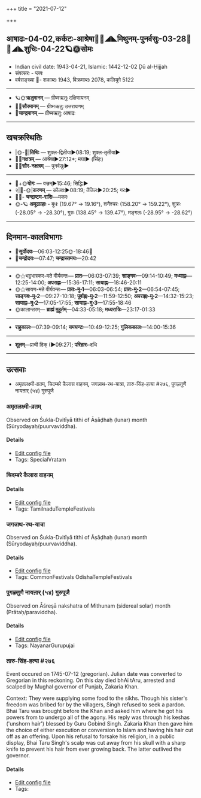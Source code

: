 +++
title = "2021-07-12"

+++
## आषाढः-04-02,कर्कटः-आश्रेषा🌛🌌◢◣मिथुनम्-पुनर्वसुः-03-28🌌🌞◢◣शुचिः-04-22🪐🌞सोमः
- Indian civil date: 1943-04-21, Islamic: 1442-12-02 Ḏū al-Ḥijjah
- संवत्सरः - प्लवः
- वर्षसङ्ख्या 🌛- शकाब्दः 1943, विक्रमाब्दः 2078, कलियुगे 5122
___________________
- 🪐🌞**ऋतुमानम्** — ग्रीष्मऋतुः दक्षिणायनम्
- 🌌🌞**सौरमानम्** — ग्रीष्मऋतुः उत्तरायणम्
- 🌛**चान्द्रमानम्** — ग्रीष्मऋतुः आषाढः
___________________


## खचक्रस्थितिः
- |🌞-🌛|**तिथिः** — शुक्ल-द्वितीया►08:19; शुक्ल-तृतीया►  
- 🌌🌛**नक्षत्रम्** — आश्रेषा►27:12*; मघा► (सिंहः)  
- 🌌🌞**सौर-नक्षत्रम्** — पुनर्वसुः►  
___________________
- 🌛+🌞**योगः** — वज्रम्►15:46; सिद्धिः►  
- २|🌛-🌞|**करणम्** — कौलवः►08:19; तैतिलः►20:25; गरः►  
- 🌌🌛- **चन्द्राष्टम-राशिः**—मकरः  
- 🌞-🪐 **अमूढग्रहाः** - बुधः (19.67° → 19.16°), शनैश्चरः (158.20° → 159.22°), शुक्रः (-28.05° → -28.30°), गुरुः (138.45° → 139.47°), मङ्गलः (-28.95° → -28.62°)
___________________


## दिनमान-कालविभागाः
- 🌅**सूर्योदयः**—06:03-12:25🌞️-18:46🌇  
- 🌛**चन्द्रोदयः**—07:47; **चन्द्रास्तमयः**—20:42  
___________________
- 🌞⚝भट्टभास्कर-मते वीर्यवन्तः— **प्रातः**—06:03-07:39; **साङ्गवः**—09:14-10:49; **मध्याह्नः**—12:25-14:00; **अपराह्णः**—15:36-17:11; **सायाह्नः**—18:46-20:11  
- 🌞⚝सायण-मते वीर्यवन्तः— **प्रातः-मु॰1**—06:03-06:54; **प्रातः-मु॰2**—06:54-07:45; **साङ्गवः-मु॰2**—09:27-10:18; **पूर्वाह्णः-मु॰2**—11:59-12:50; **अपराह्णः-मु॰2**—14:32-15:23; **सायाह्नः-मु॰2**—17:05-17:55; **सायाह्नः-मु॰3**—17:55-18:46  
- 🌞कालान्तरम्— **ब्राह्मं मुहूर्तम्**—04:33-05:18; **मध्यरात्रिः**—23:17-01:33  
___________________
- **राहुकालः**—07:39-09:14; **यमघण्टः**—10:49-12:25; **गुलिककालः**—14:00-15:36  
___________________
- **शूलम्**—प्राची दिक् (►09:27); **परिहारः**–दधि  
___________________

## उत्सवाः
- अमृतलक्ष्मी-व्रतम्, चिदम्बरे कैलास वाहनम्, जगन्नाथ-रथ-यात्रा, तारु-सिंह-हत्या #२७६, पुगऴ्त्तुणै नायऩार् (५४) गुरुपूजै
### अमृतलक्ष्मी-व्रतम्

Observed on Śukla-Dvitīyā tithi of Āṣāḍhaḥ (lunar) month (Sūryodayaḥ/puurvaviddha). 

#### Details
- [Edit config file](https://github.com/jyotisham/adyatithi/tree/master/devatA/lakShmI/lunar_month/tithi/04/02/amRtalakSmI-vratam.toml)
- Tags: SpecialVratam


### चिदम्बरे कैलास वाहनम्



#### Details
- [Edit config file](https://github.com/jyotisham/adyatithi/tree/master/temples/Tamil/relative_event/naTarAjar%20An2i%20tirumaJcan2am/offset__-3/cidambarE%20kailAsa%20vAhanam.toml)
- Tags: TamilnaduTempleFestivals


### जगन्नाथ-रथ-यात्रा

Observed on Śukla-Dvitīyā tithi of Āṣāḍhaḥ (lunar) month (Sūryodayaḥ/puurvaviddha). 

#### Details
- [Edit config file](https://github.com/jyotisham/adyatithi/tree/master/temples/Odisha/lunar_month/tithi/04/02/jagannAtha-ratha-yAtrA.toml)
- Tags: CommonFestivals OdishaTempleFestivals


### पुगऴ्त्तुणै नायऩार् (५४) गुरुपूजै

Observed on Āśreṣā nakshatra of Mithunam (sidereal solar) month (Prātaḥ/paraviddha). 

#### Details
- [Edit config file](https://github.com/jyotisham/adyatithi/tree/master/mahApuruSha/nAyanAr/sidereal_solar_month/nakshatra/03/09/pugazhttuNai%20nAyan2Ar%20%2854%29%20gurupUjai.toml)
- Tags: NayanarGurupujai


### तारु-सिंह-हत्या #२७६

Event occured on 1745-07-12 (gregorian). Julian date was converted to Gregorian in this reckoning. On this day died bhAi tAru, arrested and scalped by Mughal governor of Punjab, Zakaria Khan.

Context: They were supplying some food to the sikhs. Though his sister's freedom was bribed for by the villagers, Singh refused to seek a pardon. Bhai Taru was brought before the Khan and asked him where he got his powers from to undergo all of the agony. His reply was through his keshas ('unshorn hair') blessed by Guru Gobind Singh. Zakaria Khan then gave him the choice of either execution or conversion to Islam and having his hair cut off as an offering. Upon his refusal to forsake his religion, in a public display, Bhai Taru Singh's scalp was cut away from his skull with a sharp knife to prevent his hair from ever growing back. The latter outlived the governor.


#### Details
- [Edit config file](https://github.com/jyotisham/adyatithi/tree/master/mahApuruSha/xatra-later/gregorian/day/07/12/tAru-siMha-hatyA.toml)
- Tags: 


